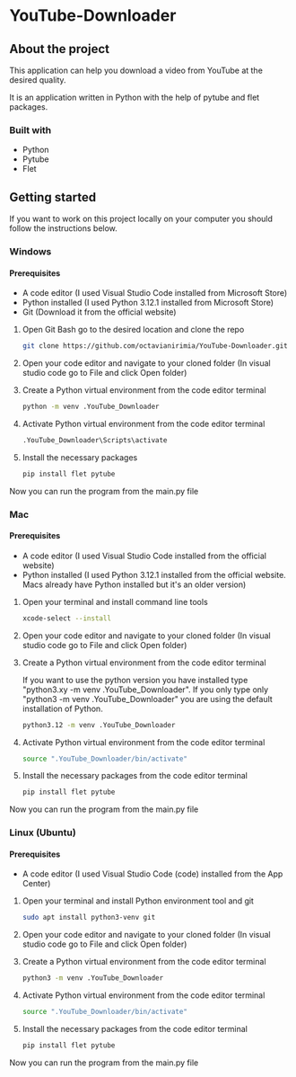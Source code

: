 # YouTube-Downloader

## About the project

This application can help you download a video from YouTube at the desired quality.

It is an application written in Python with the help of pytube and flet packages.


### Built with

- Python
- Pytube
- Flet

## Getting started

If you want to work on this project locally on your computer you should follow the instructions below.


### Windows

#### Prerequisites

* A code editor (I used Visual Studio Code installed from Microsoft Store)
* Python installed (I used Python 3.12.1 installed from Microsoft Store)
* Git (Download it from the official website)

1. Open Git Bash go to the desired location and clone the repo

   ```sh
   git clone https://github.com/octavianirimia/YouTube-Downloader.git
   ```

2. Open your code editor and navigate to your cloned folder (In visual studio code go to File and click Open folder)

3. Create a Python virtual environment from the code editor terminal

   ```sh
   python -m venv .YouTube_Downloader
   ```

4. Activate Python virtual environment from the code editor terminal

   ```sh
   .YouTube_Downloader\Scripts\activate
   ```

5. Install the necessary packages

   ```sh
   pip install flet pytube
   ```

Now you can run the program from the main.py file


### Mac

#### Prerequisites

* A code editor (I used Visual Studio Code installed from the official website)
* Python installed (I used Python 3.12.1 installed from the official website. Macs already have Python installed but it's an older version)

1. Open your terminal and install command line tools

   ```sh
   xcode-select --install
   ```

2. Open your code editor and navigate to your cloned folder (In visual studio code go to File and click Open folder)

3. Create a Python virtual environment from the code editor terminal

   If you want to use the python version you have installed type "python3.xy -m venv .YouTube_Downloader". If you only type only "python3 -m venv .YouTube_Downloader" you are using the default installation of Python.

   ```sh
   python3.12 -m venv .YouTube_Downloader
   ```

5. Activate Python virtual environment from the code editor terminal

   ```sh
   source ".YouTube_Downloader/bin/activate"
   ```

6. Install the necessary packages from the code editor terminal

   ```sh
   pip install flet pytube
   ```

Now you can run the program from the main.py file


### Linux (Ubuntu)

#### Prerequisites

* A code editor (I used Visual Studio Code (code) installed from the App Center)

1. Open your terminal and install Python environment tool and git

   ```sh
   sudo apt install python3-venv git
   ```

2. Open your code editor and navigate to your cloned folder (In visual studio code go to File and click Open folder)

3. Create a Python virtual environment from the code editor terminal

   ```sh
   python3 -m venv .YouTube_Downloader
   ```

5. Activate Python virtual environment from the code editor terminal

   ```sh
   source ".YouTube_Downloader/bin/activate"
   ```

6. Install the necessary packages from the code editor terminal

   ```sh
   pip install flet pytube
   ```

Now you can run the program from the main.py file
